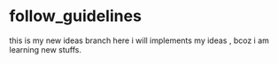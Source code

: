 # follow_guidelines

this is my new  ideas branch here i 
will implements my ideas ,
bcoz i am learning new stuffs.
